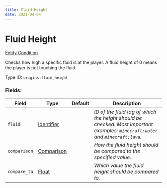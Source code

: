 ```yaml
---
title: Fluid Height
date: 2021-04-04
---
```

# Fluid Height

[Entity Condition](../entity_conditions.md).

Checks how high a specific fluid is at the player. A fluid height of 0 means the player is not touching the fluid.

Type ID: `origins:fluid_height`

### Fields:

Field  | Type | Default | Description
-------|------|---------|-------------
`fluid` | [Identifier](../data_types/identifier.md) | | _ID of the fluid tag of which the height should be checked. Most important examples: `minecraft:water` and `minecraft:lava`._
`comparison` | [Comparison](../data_types/comparison.md) | | _How the fluid height should be compared to the specified value._
`compare_to` | [Float](../data_types/float.md) | | _Which value the fluid height should be compared to._

